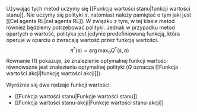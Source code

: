 Używając tych metod uczymy się [[Funkcja wartości stanu|funkcji wartości stanu]]. Nie uczymy się polityki $\pi$, natomiast należy pamiętać o tym jaki jest [[Cel agenta RL|cel agenta RL]]. W związku z tym, w tej klasie metod również będziemy potrzebować polityki. Jednak w przypadku metod opartych o wartość, polityka jest jedynie predefiniowaną funkcją, która operuje w oparciu o zwracają wartość przez funkcję wartości.
$$
\pi^*(s)=\arg \max_a Q^*(s, a) \tag{1}
$$
Równanie $(1)$ pokazuje, że znalezienie optymalnej funkcji wartości równoważne jest znalezieniu optymalnej polityki ($Q$ oznacza [[Funkcja wartości akcji|funkcję wartości akcji]]).

Wyróżnia się dwa rodzaje funkcji wartości:
- [[Funkcja wartości stanu|Funkcje wartości stanu]]
- [[Funkcja wartości stanu-akcji|Funkcje wartości stanu-akcji]]